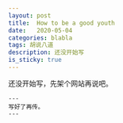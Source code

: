 ```yaml
---
layout: post
title:  How to be a good youth
date:   2020-05-04
categories: blabla
tags: 胡说八道
description: 还没开始写
is_sticky: true
---
```


还没开始写，先架个网站再说吧。

    ---
    写好了再传。
    ---

